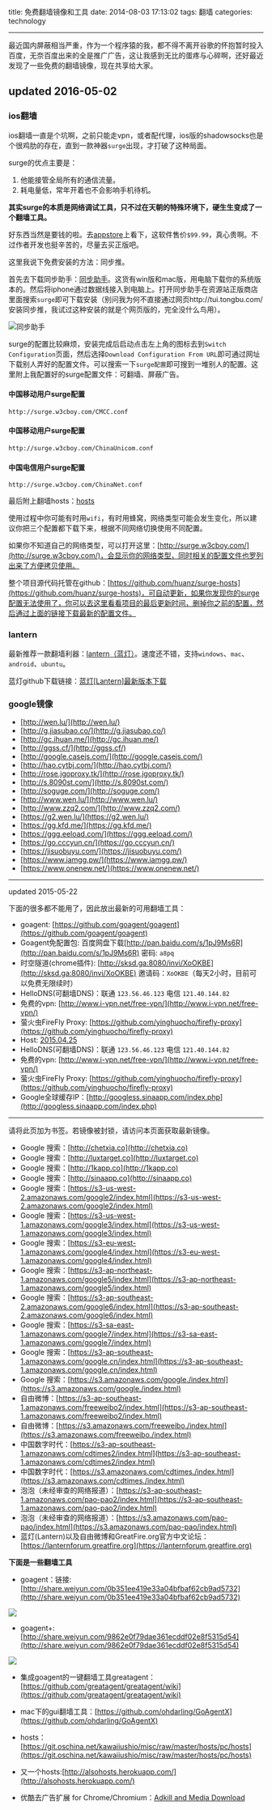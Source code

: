 title: 免费翻墙镜像和工具
date: 2014-08-03 17:13:02
tags: 翻墙
categories: technology

---

最近国内屏蔽相当严重，作为一个程序猿的我，都不得不离开谷歌的怀抱暂时投入百度，无奈百度出来的全是推广广告，这让我感到无比的蛋疼与心碎啊，还好最近发现了一些免费的翻墙镜像，现在共享给大家。


<!-- more -->

## updated 2016-05-02

### ios翻墙

ios翻墙一直是个坑啊，之前只能走vpn，或者配代理，ios版的shadowsocks也是个很鸡肋的存在，直到一款神器`surge`出现，才打破了这种局面。

surge的优点主要是：

1. 他能接管全局所有的通信流量。
2. 耗电量低，常年开着也不会影响手机待机。

**其实surge的本质是网络调试工具，只不过在天朝的特殊环境下，硬生生变成了一个翻墙工具。**

好东西当然是要钱的啦。去[appstore](https://itunes.apple.com/us/app/surge-web-developer-tool-proxy/id1040100637?mt=8)上看下，这软件售价`$99.99`，真心贵啊。不过作者开发也挺辛苦的，尽量去买正版吧。

这里我说下免费安装的方法：同步推。

首先去下载同步助手：[同步助手](http://zs.tongbu.com/)。这货有win版和mac版，用电脑下载你的系统版本的。然后将iphone通过数据线接入到电脑上。打开同步助手在资源站正版商店里面搜索`surge`即可下载安装（别问我为何不直接通过网页http://tui.tongbu.com/安装同步推，我试过这种安装的就是个网页版的，完全没什么鸟用）。

![同步助手](http://blog.u.qiniudn.com/uploads/tbzs.png)

surge的配置比较麻烦，安装完成后启动点击左上角的图标去到`Switch Configuration`页面，然后选择`Download Configuration From URL`即可通过网址下载别人弄好的配置文件。可以搜索一下`surge配置`即可搜到一堆别人的配置。这里附上我配置好的surge配置文件：可翻墙、屏蔽广告。

#### 中国移动用户surge配置

	http://surge.w3cboy.com/CMCC.conf

#### 中国移动用户surge配置

	http://surge.w3cboy.com/ChinaUnicom.conf

#### 中国电信用户surge配置

	http://surge.w3cboy.com/ChinaNet.conf

最后附上翻墙hosts：[hosts](https://raw.githubusercontent.com/huanz/surge-hosts/master/hosts)

使用过程中你可能有时用`wifi`，有时用蜂窝，网络类型可能会发生变化，所以建议你把三个配置都下载下来，根据不同网络切换使用不同配置。

如果你不知道自己的网络类型，可以打开这里：[http://surge.w3cboy.com/](http://surge.w3cboy.com/)，会显示你的网络类型，同时相关的配置文件也罗列出来了方便拷贝使用。

整个项目源代码托管在github：[https://github.com/huanz/surge-hosts](https://github.com/huanz/surge-hosts)，可自动更新，如果你发现你的surge配置无法使用了，你可以去这里看看项目的最后更新时间，删掉你之前的配置，然后通过上面的链接下载最新的配置文件。

### lantern

最新推荐一款翻墙利器：[lantern（蓝灯）](https://getlantern.org/)。速度还不错，支持`windows`、`mac`、`android`、`ubuntu`。

蓝灯github下载链接：[蓝灯[Lantern]最新版本下载](https://github.com/getlantern/lantern/releases/tag/latest)

### google镜像

- [http://wen.lu/](http://wen.lu/)
- [http://g.jiasubao.co/](http://g.jiasubao.co/)
- [http://gc.ihuan.me/](http://gc.ihuan.me/)
- [http://ggss.cf/](http://ggss.cf/)
- [http://google.casejs.com/](http://google.casejs.com/)
- [http://hao.cytbj.com/](http://hao.cytbj.com/)
- [http://rose.jgoproxy.tk/](http://rose.jgoproxy.tk/)
- [http://s.8090st.com/](http://s.8090st.com/)
- [http://soguge.com/](http://soguge.com/)
- [http://www.wen.lu/](http://www.wen.lu/)
- [http://www.zzq2.com/](http://www.zzq2.com/)
- [https://g2.wen.lu/](https://g2.wen.lu/)
- [https://gg.kfd.me/](https://gg.kfd.me/)
- [https://ggg.eeload.com/](https://ggg.eeload.com/)
- [https://go.cccyun.cn/](https://go.cccyun.cn/)
- [https://jisuobuyu.com/](https://jisuobuyu.com/)
- [https://www.iamgg.pw/](https://www.iamgg.pw/)
- [https://www.onenew.net/](https://www.onenew.net/)


---

updated 2015-05-22

下面的很多都不能用了，因此放出最新的可用翻墙工具：

- goagent: [https://github.com/goagent/goagent](https://github.com/goagent/goagent)
- Goagent免配置包: 百度网盘下载[http://pan.baidu.com/s/1pJ9Ms6R](http://pan.baidu.com/s/1pJ9Ms6R) 密码: `a8pq`
- 时空隧道(chrome插件): [http://sksd.ga:8080/invi/XoOKBE](http://sksd.ga:8080/invi/XoOKBE) 邀请码：`XoOKBE`（每天2小时，目前可以免费无限续时）
- HelloDNS(可翻墙DNS)：联通 `123.56.46.123` 电信 `121.40.144.82`
- 免费的vpn: [http://www.i-vpn.net/free-vpn/](http://www.i-vpn.net/free-vpn/)
- 萤火虫FireFly Proxy: [https://github.com/yinghuocho/firefly-proxy](https://github.com/yinghuocho/firefly-proxy)
- Host: [2015.04.25](http://blog.u.qiniudn.com/hosts/hosts.txt)
- HelloDNS(可翻墙DNS)：联通 `123.56.46.123` 电信 `121.40.144.82`
- 免费的vpn: [http://www.i-vpn.net/free-vpn/](http://www.i-vpn.net/free-vpn/)
- 萤火虫FireFly Proxy: [https://github.com/yinghuocho/firefly-proxy](https://github.com/yinghuocho/firefly-proxy)
- Google全球缓存IP：[http://googless.sinaapp.com/index.php](http://googless.sinaapp.com/index.php)


---


请将此页加为书签。若镜像被封锁，请访问本页面获取最新镜像。


- Google 搜索：[http://chetxia.co](http://chetxia.co)
- Google 搜索：[http://luxtarget.co](http://luxtarget.co)
- Google 搜索：[http://1kapp.co](http://1kapp.co)
- Google 搜索：[http://sinaapp.co](http://sinaapp.co)
- Google 搜索：[https://s3-us-west-2.amazonaws.com/google2/index.html](https://s3-us-west-2.amazonaws.com/google2/index.html)
- Google 搜索：[https://s3-us-west-1.amazonaws.com/google3/index.html](https://s3-us-west-1.amazonaws.com/google3/index.html)
- Google 搜索：[https://s3-eu-west-1.amazonaws.com/google4/index.html](https://s3-eu-west-1.amazonaws.com/google4/index.html)
- Google 搜索：[https://s3-ap-northeast-1.amazonaws.com/google5/index.html](https://s3-ap-northeast-1.amazonaws.com/google5/index.html)
- Google 搜索：[https://s3-ap-southeast-2.amazonaws.com/google6/index.html](https://s3-ap-southeast-2.amazonaws.com/google6/index.html)
- Google 搜索：[https://s3-sa-east-1.amazonaws.com/google7/index.html](https://s3-sa-east-1.amazonaws.com/google7/index.html)
- Google 搜索：[https://s3-ap-southeast-1.amazonaws.com/google.cn/index.html](https://s3-ap-southeast-1.amazonaws.com/google.cn/index.html)
- Google 搜索：[https://s3.amazonaws.com/google./index.html](https://s3.amazonaws.com/google./index.html)
- 自由微博：[https://s3-ap-southeast-1.amazonaws.com/freeweibo2/index.html](https://s3-ap-southeast-1.amazonaws.com/freeweibo2/index.html)
- 自由微博：[https://s3.amazonaws.com/freeweibo./index.html](https://s3.amazonaws.com/freeweibo./index.html)
- 中国数字时代：[https://s3-ap-southeast-1.amazonaws.com/cdtimes2/index.html](https://s3-ap-southeast-1.amazonaws.com/cdtimes2/index.html)
- 中国数字时代：[https://s3.amazonaws.com/cdtimes./index.html](https://s3.amazonaws.com/cdtimes./index.html)
- 泡泡（未经审查的网络报道）：[https://s3-ap-southeast-1.amazonaws.com/pao-pao2/index.html](https://s3-ap-southeast-1.amazonaws.com/pao-pao2/index.html)
- 泡泡（未经审查的网络报道）：[https://s3.amazonaws.com/pao-pao/index.html](https://s3.amazonaws.com/pao-pao/index.html)
- 蓝灯(Lantern)以及自由微博和GreatFire.org官方中文论坛：[https://lanternforum.greatfire.org](https://lanternforum.greatfire.org)


**下面是一些翻墙工具**

- goagent：链接: [http://share.weiyun.com/0b351ee419e33a04bfbaf62cb9ad5732](http://share.weiyun.com/0b351ee419e33a04bfbaf62cb9ad5732)

![](http://ww4.sinaimg.cn/small/8b30c2fbgw1eizme8mq8kj20a607kjsu.jpg)

- goagent+:[http://share.weiyun.com/9862e0f79dae361ecddf02e8f5315d54](http://share.weiyun.com/9862e0f79dae361ecddf02e8f5315d54)

![](http://ww4.sinaimg.cn/small/8b30c2fbgw1eizmj06z9kj20am07n40h.jpg)

- 集成goagent的一键翻墙工具greatagent：[https://github.com/greatagent/greatagent/wiki](https://github.com/greatagent/greatagent/wiki)

- mac下的gui翻墙工具：[https://github.com/ohdarling/GoAgentX](https://github.com/ohdarling/GoAgentX)

- hosts：[https://git.oschina.net/kawaiiushio/misc/raw/master/hosts/pc/hosts](https://git.oschina.net/kawaiiushio/misc/raw/master/hosts/pc/hosts)

- 又一个hosts:[http://alsohosts.herokuapp.com/](http://alsohosts.herokuapp.com/)


- 优酷去广告扩展 for Chrome/Chromium：[Adkill and Media Download](https://chrome.google.com/webstore/detail/adkill-and-media-download/lcibdonokophlabplhpmmmjjbgohgcok)